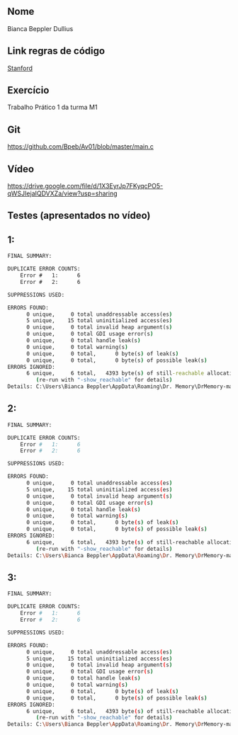 ## **Nome**
Bianca Beppler Dullius

## **Link regras de código**

[Stanford](https://web.stanford.edu/class/cs106b/resources/style_guide.html) 

## **Exercício**

Trabalho Prático 1 da turma M1

## **Git**

https://github.com/Bpeb/Av01/blob/master/main.c

## **Vídeo**

https://drive.google.com/file/d/1X3EyrJp7FKyqcPO5-qWSJIejaIQDVXZa/view?usp=sharing

## **Testes (apresentados no vídeo)**

## 1:

```cmd
FINAL SUMMARY:

DUPLICATE ERROR COUNTS:
	Error #   1:      6
	Error #   2:      6

SUPPRESSIONS USED:

ERRORS FOUND:
      0 unique,     0 total unaddressable access(es)
      5 unique,    15 total uninitialized access(es)
      0 unique,     0 total invalid heap argument(s)
      0 unique,     0 total GDI usage error(s)
      0 unique,     0 total handle leak(s)
      0 unique,     0 total warning(s)
      0 unique,     0 total,      0 byte(s) of leak(s)
      0 unique,     0 total,      0 byte(s) of possible leak(s)
ERRORS IGNORED:
      6 unique,     6 total,   4393 byte(s) of still-reachable allocation(s)
         (re-run with "-show_reachable" for details)
Details: C:\Users\Bianca Beppler\AppData\Roaming\Dr. Memory\DrMemory-main.exe.5848.000\results.txt
```

## 2:

```sh
FINAL SUMMARY:

DUPLICATE ERROR COUNTS:
	Error #   1:      6
	Error #   2:      6

SUPPRESSIONS USED:

ERRORS FOUND:
      0 unique,     0 total unaddressable access(es)
      5 unique,    15 total uninitialized access(es)
      0 unique,     0 total invalid heap argument(s)
      0 unique,     0 total GDI usage error(s)
      0 unique,     0 total handle leak(s)
      0 unique,     0 total warning(s)
      0 unique,     0 total,      0 byte(s) of leak(s)
      0 unique,     0 total,      0 byte(s) of possible leak(s)
ERRORS IGNORED:
      6 unique,     6 total,   4393 byte(s) of still-reachable allocation(s)
         (re-run with "-show_reachable" for details)
Details: C:\Users\Bianca Beppler\AppData\Roaming\Dr. Memory\DrMemory-main.exe.2196.000\results.txt
```

## 3:

```sh
FINAL SUMMARY:

DUPLICATE ERROR COUNTS:
	Error #   1:      6
	Error #   2:      6

SUPPRESSIONS USED:

ERRORS FOUND:
      0 unique,     0 total unaddressable access(es)
      5 unique,    15 total uninitialized access(es)
      0 unique,     0 total invalid heap argument(s)
      0 unique,     0 total GDI usage error(s)
      0 unique,     0 total handle leak(s)
      0 unique,     0 total warning(s)
      0 unique,     0 total,      0 byte(s) of leak(s)
      0 unique,     0 total,      0 byte(s) of possible leak(s)
ERRORS IGNORED:
      6 unique,     6 total,   4393 byte(s) of still-reachable allocation(s)
         (re-run with "-show_reachable" for details)
Details: C:\Users\Bianca Beppler\AppData\Roaming\Dr. Memory\DrMemory-main.exe.15164.000\results.txt
```